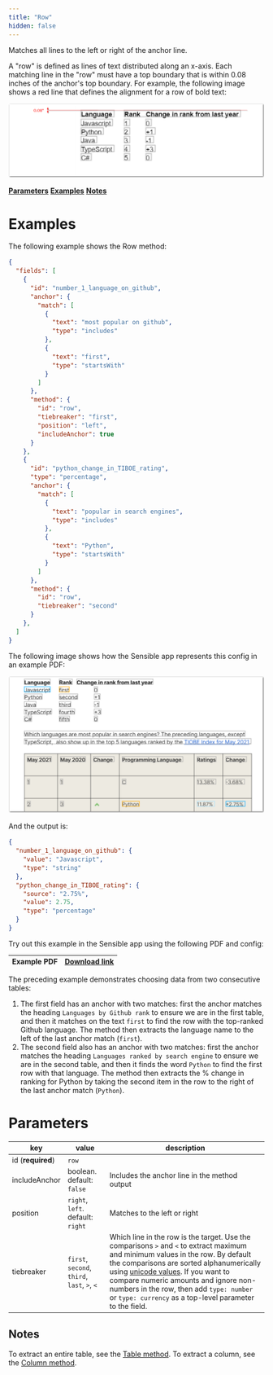 ```yaml
---
title: "Row"
hidden: false
---
```

Matches all lines to the left or right of the anchor line. 

 A "row" is defined as lines of text distributed along an x-axis. Each matching line in the "row" must have a top boundary that is within  0.08 inches of the anchor's top boundary.  For example, the following image shows a red line that defines the alignment for a row of bold text:

![Click to enlarge](https://raw.githubusercontent.com/sensible-hq/sensible-docs/main/readme-sync/assets/v0/images/final/row_align.png)

[**Parameters**](doc:row#section-parameters)
[**Examples**](doc:row#section-examples)
[**Notes**](doc:row#section-notes)



Examples
====



The following example shows the Row method:

```json
{
  "fields": [
    {
      "id": "number_1_language_on_github",
      "anchor": {
        "match": [
          {
            "text": "most popular on github",
            "type": "includes"
          },
          {
            "text": "first",
            "type": "startsWith"
          }
        ]
      },
      "method": {
        "id": "row",
        "tiebreaker": "first",
        "position": "left",
        "includeAnchor": true
      }
    },
    {
      "id": "python_change_in_TIBOE_rating",
      "type": "percentage",
      "anchor": {
        "match": [
          {
            "text": "popular in search engines",
            "type": "includes"
          },
          {
            "text": "Python",
            "type": "startsWith"
          }
        ]
      },
      "method": {
        "id": "row",
        "tiebreaker": "second"
      }
    },
  ]
}
```

The following image shows how the Sensible app represents this config in an example PDF:

![Click to enlarge](https://raw.githubusercontent.com/sensible-hq/sensible-docs/main/readme-sync/assets/v0/images/final/row_example.png)

And the output is:

```json
{
  "number_1_language_on_github": {
    "value": "Javascript",
    "type": "string"
  },
  "python_change_in_TIBOE_rating": {
    "source": "2.75%",
    "value": 2.75,
    "type": "percentage"
  }
}
```

Try out this example in the Sensible app using the following PDF and config:

| Example PDF | [Download link](https://raw.githubusercontent.com/sensible-hq/sensible-docs/main/readme-sync/assets/v0/pdfs/row_column_example.pdf) |
| ------------------- | ------------------------------------------------------------ |

The preceding example demonstrates choosing data from two consecutive tables:

1. The first field has an anchor with two matches: first the anchor matches the heading `Languages by Github rank`  to ensure we are in the first table, and then it matches on the text  `first`  to find the row with the top-ranked Github language. The method then extracts the language name to the left of the last anchor match (`first`). 
2. The second field also has an anchor with two matches: first the anchor matches  the heading `Languages ranked by search engine` to ensure we are in the second table, and then it finds the word `Python` to find the first row with that language.  The method then extracts the % change in ranking for Python by taking the second item in the row to the right of the last anchor match (`Python`).






Parameters
====


| key               | value                                        | description                                                  |
| ----------------- | -------------------------------------------- | ------------------------------------------------------------ |
| id (**required**) | `row`                                        |                                                              |
| includeAnchor     | boolean. default: `false`                    | Includes the anchor line in the method output                |
| position          | `right`, `left`. default: `right`            | Matches to the left or right                                 |
| tiebreaker        | `first`, `second`, `third`, `last`, `>`, `<` | Which line in the row is the target. Use the comparisons `>` and `<` to extract maximum and minimum values in the row. By default the comparisons are sorted alphanumerically using [unicode values](https://developer.mozilla.org/en-US/docs/Web/JavaScript/Reference/Operators/Less_than).  If you want to compare numeric amounts and ignore non-numbers in the row,  then add `type: number` or `type: currency` as a top-level parameter to the field. |





Notes
-----

To extract an entire table, see the [Table method](doc:table).  To extract a column, see the [Column method](doc:column). 